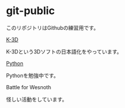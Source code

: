 git-public
==========

このリポジトリはGithubの練習用です。

[K-3D](k3d/k3d.md "k3d")

K-3Dという3Dソフトの日本語化をやっています。

[Python](python/python.md "python")

Pythonを勉強中です。

Battle for Wesnoth

怪しい活動をしています。
